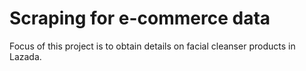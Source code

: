 # Scraping for e-commerce data

<p> Focus of this project is to obtain details on facial cleanser products in Lazada.